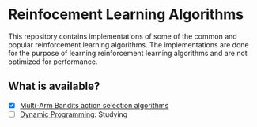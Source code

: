 # Reinfocement Learning Algorithms

This repository contains implementations of some of the common and popular reinforcement learning algorithms.
The implementations are done for the purpose of learning reinforcement learning algorithms and are not optimized for performance.

## What is available?

- [x] [Multi-Arm Bandits action selection algorithms](multi-arm-bandits)
- [ ] [Dynamic Programming](dynamic-programming): Studying
